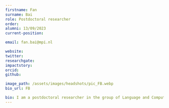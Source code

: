 ```yaml
---
firstname: Fan
surname: Bai
role: Postdoctoral researcher
order:
alumni: 13/09/2023
current-position: 

email: fan.bai@mpi.nl

website:
twitter:
researchgate:
impactstory:
orcid:
github:

image_path: /assets/images/headshots/pic_FB.webp
bio_url: FB

bio: I am a postdoctoral researcher in the group of Language and Computation in Neural Systems (LaCNS). Using MEEG, my research mainly focuses on the neural mechanisms of speech segmentation and syntactic representation. Supervised by and worked together with Andrea Martin and Antje Meyer at Max Planck Institute for Psycholinguistics and Donders Centre for Cognitive Neuroimaging, I obtained my PhD from Radboud University.
---
```

